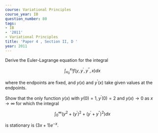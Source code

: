 ```yaml
---
course: Variational Principles
course_year: IB
question_number: 80
tags:
- IB
- '2011'
- Variational Principles
title: 'Paper 4 , Section II, D '
year: 2011
---
```




Derive the Euler-Lagrange equation for the integral

$$\int_{x_{0}}^{x_{1}} f\left(y, y^{\prime}, y^{\prime \prime}, x\right) d x$$

where the endpoints are fixed, and $y(x)$ and $y^{\prime}(x)$ take given values at the endpoints.

Show that the only function $y(x)$ with $y(0)=1, y^{\prime}(0)=2$ and $y(x) \rightarrow 0$ as $x \rightarrow \infty$ for which the integral

$$\int_{0}^{\infty}\left(y^{2}+\left(y^{\prime}\right)^{2}+\left(y^{\prime}+y^{\prime \prime}\right)^{2}\right) d x$$

is stationary is $(3 x+1) e^{-x}$.
